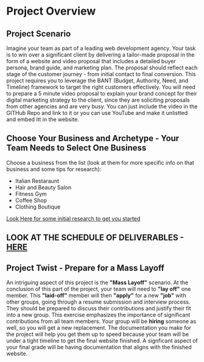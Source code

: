 # Project Overview

## Project Scenario

Imagine your team as part of a leading web development agency. Your task is to win over a significant client by delivering a tailor-made proposal in the form of a website and video proposal that includes a detailed buyer persona, brand guide, and marketing plan. The proposal should reflect each stage of the customer journey - from initial contact to final conversion. This project requires you to leverage the BANT (Budget, Authority, Need, and Timeline) framework to target the right customers effectively.  You will need to prepare a 5 minute video proposal to explain your brand concept for their digital marketing strategy to the client, since they are soliciting proposals from other agencies and are very busy.  You can just include the video in the GITHub Repo and link to it or you can use YouTube and make it unlistted and embed itt in the website.

## Choose Your Business and Archetype - Your Team Needs to Select One Business

Choose a business from the list (look at them for more specific info on that business and some tips for research):

- Italian Restaraunt
- Hair and Beauty Salon
- Fitness Gym
- Coffee Shop
- Clothing Boutique

[Look Here for some initial research to get you started](business.md)

## LOOK AT THE SCHEDULE OF DELIVERABLES - [HERE](schedule.md)

## Project Twist - Prepare for a Mass Layoff

An intriguing aspect of this project is the **"Mass Layoff"** scenario. At the conclusion of this part of the project, your team will need to **"lay off"** one member. This **"laid-off"** member will then **"apply"** for a new **"job"** with other groups, going through a resume submission and interview process. They should be prepared to discuss their contributions and justify their fit into a new group. This exercise emphasizes the importance of significant contributions from all team members.  Your group will be **hiring** someone as well, so you will get a new replacement.  The documentation you make for the project will help you get them up to speed because your team will be under a tight timeline to get the final website finished.  A signficant aspect of your final grade will be having documentation that aligns with the finished website.




